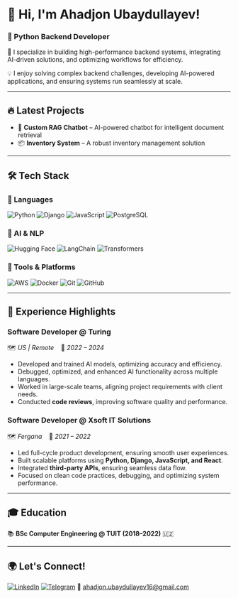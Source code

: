 # 👋 Hi, I'm Ahadjon Ubaydullayev!  
### 🚀 Python Backend Developer  

🚀 I specialize in building high-performance backend systems, integrating AI-driven solutions, and optimizing workflows for efficiency.

💡 I enjoy solving complex backend challenges, developing AI-powered applications, and ensuring systems run seamlessly at scale.

---

## 🔥 Latest Projects  
- 🧠 **Custom RAG Chatbot** – AI-powered chatbot for intelligent document retrieval  
- 📦 **Inventory System** – A robust inventory management solution  

---

## 🛠️ Tech Stack  

### 🔹 Languages  
![Python](https://img.shields.io/badge/Python-3776AB?style=for-the-badge&logo=python&logoColor=white) ![Django](https://img.shields.io/badge/Django-092E20?style=for-the-badge&logo=django&logoColor=white) ![JavaScript](https://img.shields.io/badge/JavaScript-F7DF1E?style=for-the-badge&logo=javascript&logoColor=black) ![PostgreSQL](https://img.shields.io/badge/PostgreSQL-316192?style=for-the-badge&logo=postgresql&logoColor=white)  

### 🔹 AI & NLP  
![Hugging Face](https://img.shields.io/badge/HuggingFace-FFAA00?style=for-the-badge&logo=huggingface&logoColor=white) ![LangChain](https://img.shields.io/badge/LangChain-0A66C2?style=for-the-badge&logo=langchain&logoColor=white) ![Transformers](https://img.shields.io/badge/Transformers-FF5733?style=for-the-badge&logo=ai&logoColor=white)  

### 🔹 Tools & Platforms  
![AWS](https://img.shields.io/badge/AWS-232F3E?style=for-the-badge&logo=amazon-aws&logoColor=white) ![Docker](https://img.shields.io/badge/Docker-2496ED?style=for-the-badge&logo=docker&logoColor=white) ![Git](https://img.shields.io/badge/Git-F05032?style=for-the-badge&logo=git&logoColor=white) ![GitHub](https://img.shields.io/badge/GitHub-181717?style=for-the-badge&logo=github&logoColor=white)  

---

## 💼 Experience Highlights  

### **Software Developer @ Turing**  
🗺️ *US | Remote* &nbsp;&nbsp; 📅 *2022 – 2024*  
- Developed and trained AI models, optimizing accuracy and efficiency.  
- Debugged, optimized, and enhanced AI functionality across multiple languages.  
- Worked in large-scale teams, aligning project requirements with client needs.  
- Conducted **code reviews**, improving software quality and performance.  

### **Software Developer @ Xsoft IT Solutions**  
🗺️ *Fergana* &nbsp;&nbsp; 📅 *2021 – 2022*  
- Led full-cycle product development, ensuring smooth user experiences.  
- Built scalable platforms using **Python, Django, JavaScript, and React**.  
- Integrated **third-party APIs**, ensuring seamless data flow.  
- Focused on clean code practices, debugging, and optimizing system performance.   
---

## 🎓 Education  
📚 **BSc Computer Engineering @ TUIT (2018–2022)** 🇺🇿  

---

## 🌍 Let's Connect!  

[![LinkedIn](https://img.shields.io/badge/LinkedIn-0A66C2?style=for-the-badge&logo=linkedin&logoColor=white)](https://linkedin.com/in/ahadjon-ubaydullayev-ba1589233/) [![Telegram](https://img.shields.io/badge/Telegram-26A5E4?style=for-the-badge&logo=telegram&logoColor=white)](https://t.me/ubaydullayev_ahadjon) 📧 [ahadjon.ubaydullayev16@gmail.com](mailto:ahadjon.ubaydullayev16@gmail.com)  
